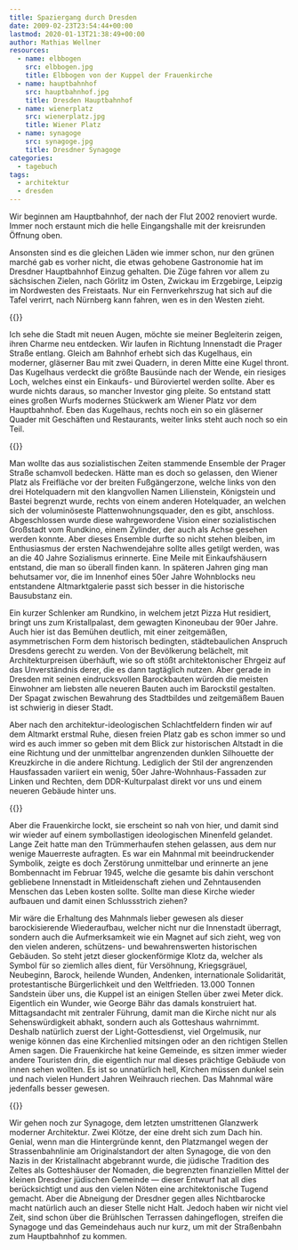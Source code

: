 ```yaml
---
title: Spaziergang durch Dresden
date: 2009-02-23T23:54:44+00:00
lastmod: 2020-01-13T21:38:49+00:00
author: Mathias Wellner
resources:
  - name: elbbogen
    src: elbbogen.jpg
    title: Elbbogen von der Kuppel der Frauenkirche
  - name: hauptbahnhof
    src: hauptbahnhof.jpg
    title: Dresden Hauptbahnhof
  - name: wienerplatz
    src: wienerplatz.jpg
    title: Wiener Platz
  - name: synagoge
    src: synagoge.jpg
    title: Dresdner Synagoge
categories:
  - tagebuch
tags:
  - architektur
  - dresden
---
```

Wir beginnen am Hauptbahnhof, der nach der Flut 2002 renoviert wurde. Immer noch erstaunt mich die helle Eingangshalle mit der kreisrunden Öffnung oben. 
<!--more-->

Ansonsten sind es die gleichen Läden wie immer schon, nur den grünen marché gab es vorher nicht, die etwas gehobene Gastronomie hat im Dresdner Hauptbahnhof Einzug gehalten. Die Züge fahren vor allem zu sächsischen Zielen, nach Görlitz im Osten, Zwickau im Erzgebirge, Leipzig im Nordwesten des Freistaats. Nur ein Fernverkehrszug hat sich auf die Tafel verirrt, nach Nürnberg kann fahren, wen es in den Westen zieht.

{{<responsive-image name="hauptbahnhof" class="wide">}}

Ich sehe die Stadt mit neuen Augen, möchte sie meiner Begleiterin zeigen, ihren Charme neu entdecken. Wir laufen in Richtung Innenstadt die Prager Straße entlang. Gleich am Bahnhof erhebt sich das Kugelhaus, ein moderner, gläserner Bau mit zwei Quadern, in deren Mitte eine Kugel thront. Das Kugelhaus verdeckt die größte Bausünde nach der Wende, ein riesiges Loch, welches einst ein Einkaufs- und Büroviertel werden sollte. Aber es wurde nichts daraus, so mancher Investor ging pleite. So entstand statt eines großen Wurfs modernes Stückwerk am Wiener Platz vor dem Hauptbahnhof. Eben das Kugelhaus, rechts noch ein so ein gläserner Quader mit Geschäften und Restaurants, weiter links steht auch noch so ein Teil.

{{<responsive-image name="wienerplatz" class="wide">}}

Man wollte das aus sozialistischen Zeiten stammende Ensemble der Prager Straße schamvoll bedecken. Hätte man es doch so gelassen, den Wiener Platz als Freifläche vor der breiten Fußgängerzone, welche links von den drei Hotelquadern mit den klangvollen Namen Lilienstein, Königstein und Bastei begrenzt wurde, rechts von einem anderen Hotelquader, an welchen sich der voluminöseste Plattenwohnungsquader, den es gibt, anschloss. Abgeschlossen wurde diese wahrgewordene Vision einer sozialistischen Großstadt vom Rundkino, einem Zylinder, der auch als Achse gesehen werden konnte. Aber dieses Ensemble durfte so nicht stehen bleiben, im Enthusiasmus der ersten Nachwendejahre sollte alles getilgt werden, was an die 40 Jahre Sozialismus erinnerte. Eine Meile mit Einkaufshäusern entstand, die man so überall finden kann. In späteren Jahren ging man behutsamer vor, die im Innenhof eines 50er Jahre Wohnblocks neu entstandene Altmarktgalerie passt sich besser in die historische Bausubstanz ein.

Ein kurzer Schlenker am Rundkino, in welchem jetzt Pizza Hut residiert, bringt uns zum Kristallpalast, dem gewagten Kinoneubau der 90er Jahre. Auch hier ist das Bemühen deutlich, mit einer zeitgemäßen, asymmetrischen Form dem historisch bedingten, städtebaulichen Anspruch Dresdens gerecht zu werden. Von der Bevölkerung belächelt, mit Architekturpreisen überhäuft, wie so oft stößt architektonischer Ehrgeiz auf das Unverständnis derer, die es dann tagtäglich nutzen. Aber gerade in Dresden mit seinen eindrucksvollen Barockbauten würden die meisten Einwohner am liebsten alle neueren Bauten auch im Barockstil gestalten. Der Spagat zwischen Bewahrung des Stadtbildes und zeitgemäßem Bauen ist schwierig in dieser Stadt.

Aber nach den architektur-ideologischen Schlachtfeldern finden wir auf dem Altmarkt erstmal Ruhe, diesen freien Platz gab es schon immer so und wird es auch immer so geben mit dem Blick zur historischen Altstadt in die eine Richtung und der unmittelbar angrenzenden dunklen Silhouette der Kreuzkirche in die andere Richtung. Lediglich der Stil der angrenzenden Hausfassaden variiert ein wenig, 50er Jahre-Wohnhaus-Fassaden zur Linken und Rechten, dem DDR-Kulturpalast direkt vor uns und einem neueren Gebäude hinter uns.

{{<responsive-image name="elbbogen" class="wide">}}
  
Aber die Frauenkirche lockt, sie erscheint so nah von hier, und damit sind wir wieder auf einem symbollastigen ideologischen Minenfeld gelandet. Lange Zeit hatte man den Trümmerhaufen stehen gelassen, aus dem nur wenige Mauerreste aufragten. Es war ein Mahnmal mit beeindruckender Symbolik, zeigte es doch Zerstörung unmittelbar und erinnerte an jene Bombennacht im Februar 1945, welche die gesamte bis dahin verschont gebliebene Innenstadt in Mitleidenschaft ziehen und Zehntausenden Menschen das Leben kosten sollte. Sollte man diese Kirche wieder aufbauen und damit einen Schlussstrich ziehen?

Mir wäre die Erhaltung des Mahnmals lieber gewesen als dieser barockisierende Wiederaufbau, welcher nicht nur die Innenstadt überragt, sondern auch die Aufmerksamkeit wie ein Magnet auf sich zieht, weg von den vielen anderen, schützens- und bewahrenswerten historischen Gebäuden. So steht jetzt dieser glockenförmige Klotz da, welcher als Symbol für so ziemlich alles dient, für Versöhnung, Kriegsgräuel, Neubeginn, Barock, heilende Wunden, Andenken, internationale Solidarität, protestantische Bürgerlichkeit und den Weltfrieden. 13.000 Tonnen Sandstein über uns, die Kuppel ist an einigen Stellen über zwei Meter dick. Eigentlich ein Wunder, wie George Bähr das damals konstruiert hat. Mittagsandacht mit zentraler Führung, damit man die Kirche nicht nur als Sehenswürdigkeit abhakt, sondern auch als Gotteshaus wahrnimmt. Deshalb natürlich zuerst der Light-Gottesdienst, viel Orgelmusik, nur wenige können das eine Kirchenlied mitsingen oder an den richtigen Stellen Amen sagen. Die Frauenkirche hat keine Gemeinde, es sitzen immer wieder andere Touristen drin, die eigentlich nur mal dieses prächtige Gebäude von innen sehen wollten. Es ist so unnatürlich hell, Kirchen müssen dunkel sein und nach vielen Hundert Jahren Weihrauch riechen. Das Mahnmal wäre jedenfalls besser gewesen.

{{<responsive-image name="synagoge">}}

Wir gehen noch zur Synagoge, dem letzten umstrittenen Glanzwerk moderner Architektur. Zwei Klötze, der eine dreht sich zum Dach hin. Genial, wenn man die Hintergründe kennt, den Platzmangel wegen der Strassenbahnlinie am Originalstandort der alten Synagoge, die von den Nazis in der Kristallnacht abgebrannt wurde, die jüdische Tradition des Zeltes als Gotteshäuser der Nomaden, die begrenzten finanziellen Mittel der kleinen Dresdner jüdischen Gemeinde &#8212; dieser Entwurf hat all dies berücksichtigt und aus den vielen Nöten eine architektonische Tugend gemacht. Aber die Abneigung der Dresdner gegen alles Nichtbarocke macht natürlich auch an dieser Stelle nicht Halt. Jedoch haben wir nicht viel Zeit, sind schon über die Brühlschen Terrassen dahingeflogen, streifen die Synagoge und das Gemeindehaus auch nur kurz, um mit der Straßenbahn zum Hauptbahnhof zu kommen.

